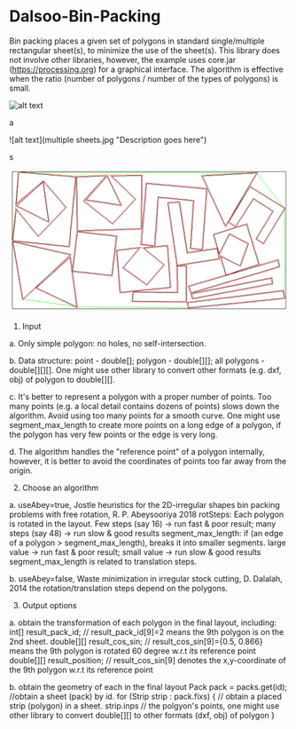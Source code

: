 # Dalsoo-Bin-Packing
Bin packing places a given set of polygons in standard single/multiple rectangular sheet(s), to minimize the use of the sheet(s).
 This library does not involve other libraries, however, the example uses core.jar (https://processing.org) for a graphical interface.
 The algorithm is effective when the ratio  (number of polygons / number of the types of polygons) is small.

![alt text](relative/path/to/img.jpg?raw=true "multiple sheets")

a

![alt text](multiple sheets.jpg "Description goes here")

s

![alt text](single.png "Description goes here")


1. Input 

a. Only simple polygon: no holes, no self-intersection.

b. Data structure: point - double[];  polygon - double[][]; all polygons - double[][][]. 
One might use other library to convert  other formats (e.g. dxf, obj) of polygon to double[][].

c. It's better to represent a polygon with a proper number of points. 
Too many points (e.g. a local detail contains dozens of points) slows down the algorithm. Avoid using too many points for a smooth curve.
One might use segment_max_length to create more points on a long edge of a polygon, if the polygon has very few points or the edge is very long.

d. The algorithm handles the "reference point" of a polygon internally, however, it is better to avoid the coordinates of points too far away from the origin. 



2. Choose an algorithm

a. useAbey=true, Jostle heuristics for the 2D-irregular shapes bin packing problems with free rotation, R. P. Abeysooriya 2018
rotSteps:  Each polygon is rotated in the layout. Few steps (say 16) -> run fast  & poor result;  many steps (say 48) -> run slow & good results
segment_max_length: if (an edge of a polygon > segment_max_length),  breaks it into smaller segments. 
large value -> run fast  & poor result; small value -> run slow & good results
segment_max_length is related to translation steps.

b. useAbey=false, Waste minimization in irregular stock cutting, D. Dalalah, 2014
the rotation/translation steps depend on the polygons.



3. Output options

a. obtain the transformation of each polygon in the final layout, including:
int[] result_pack_id;  // result_pack_id[9]=2 means the 9th polygon is on the 2nd sheet.
double[][] result_cos_sin; // result_cos_sin[9]={0.5, 0.866} means the 9th polygon is rotated 60 degree w.r.t its reference point
double[][] result_position; // result_cos_sin[9] denotes the x,y-coordinate of the 9th polygon w.r.t its reference point

b. obtain the geometry of each in the final layout 
Pack pack = packs.get(id);   //obtain a sheet (pack) by id.
for (Strip strip : pack.fixs) { // obtain a placed strip (polygon) in a sheet.
      strip.inps     // the polgyon's points, one might use other library to convert double[][] to other formats (dxf, obj) of polygon 
}
